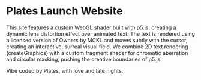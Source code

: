# Plates Launch Website
This site features a custom WebGL shader built with p5.js, creating a dynamic lens distortion effect over animated text. The text is rendered using a licensed version of Owners by MCKL and moves subtly with the cursor, creating an interactive, surreal visual field. We combine 2D text rendering (createGraphics) with a custom fragment shader for chromatic aberration and circular masking, pushing the creative boundaries of p5.js.

Vibe coded by Plates, with love and late nights.
